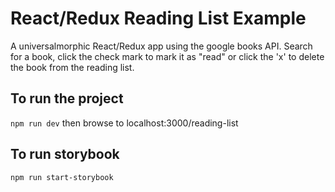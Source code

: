 # React/Redux Reading List Example

A universalmorphic React/Redux app using the google books API. Search for a book, click the check mark to mark it as "read" or click the 'x' to delete the book from the reading list.


## To run the project

`npm run dev` then browse to localhost:3000/reading-list


## To run storybook 

`npm run start-storybook`

